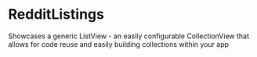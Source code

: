 # RedditListings

Showcases a generic ListView - an easily configurable CollectionView that allows for code reuse and easily building collections within your app

